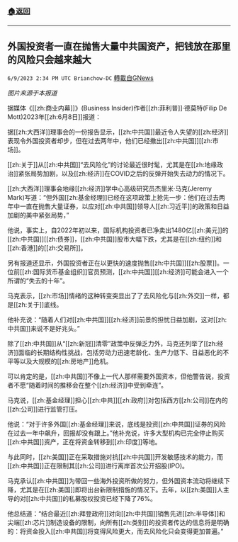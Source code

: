 ###  [:house:返回](README.md)
---


## 外国投资者一直在抛售大量中共国资产，把钱放在那里的风险只会越来越大
`6/9/2023 2:34 PM UTC Brianchow-DC` [轉載自GNews](https://gnews.org/articles/1371988)

*图片来源于本报道*

据媒体《[[zh:商业内幕]]》(Business Insider)作者[[zh:菲利普]]·德莫特(Filip De Mott)2023年[[zh:6月8日]]报道：

据[[zh:大西洋]]理事会的一份报告显示，[[zh:中共国]]最近令人失望的[[zh:经济]]表现令外国投资者却步，但在过去两年中，他们已经撤出[[zh:中共国]][[zh:市场]]。

[[zh:关于]]从[[zh:中共国]]“去风险化”的讨论最近很时髦，尤其是在[[zh:地缘政治]]紧张局势加剧，以及[[zh:经济]]在COVID之后的反弹开始失去动力的情况下。

[[zh:大西洋]]理事会地缘[[zh:经济]]学中心高级研究员杰里米·马克(Jeremy Mark)写道：“但外国[[zh:基金经理]]已经在这项政策上抢先一步：他们在过去两年中一直在抛售大量证券，以应对[[zh:中共国]]领导人[[zh:习近平]]的政策和日益加剧的美中紧张局势，”

他说，事实上，自2022年初以来，国际机构投资者已净卖出1480亿[[zh:美元]]的[[zh:中共国]][[zh:债券]]，[[zh:中共国]]股市大幅下跌，尤其是在[[zh:纽约]]和[[zh:香港]]的[[zh:交易所]]。

另有报道还显示，外国投资者正在以更快的速度抛售[[zh:中共国]][[zh:股票]]。一位前[[zh:国际货币基金组织]]官员预测，[[zh:中共国]][[zh:经济]]可能会进入一个所谓的“失去的十年”。

马克表示，[[zh:市场]]情绪的这种转变突显出了了去风险化与[[zh:外交]]一样，都是[[zh:关于]]底线。

他补充说：“随着人们对[[zh:中共国]][[zh:经济]]前景的担忧日益加剧，这对[[zh:中共国]]来说不是好兆头。”

除了[[zh:中共国]]从“[[zh:新冠]]清零”政策中反弹乏力外，马克还列举了[[zh:经济]]面临的长期结构性挑战，包括劳动力迅速老龄化、生产力低下、日益恶化的不平等以及大规模的[[zh:房地产]]危机。

可以肯定的是，[[zh:中共国]]不像上一代人那样需要外国资本，但他警告说，投资者不愿“随着时间的推移会在整个[[zh:经济]]中受到牵连”。

马克说，[[zh:基金经理]]担心[[zh:中共]][[zh:政府]]对包括西方[[zh:公司]]在内的[[zh:公司]]进行监管打压。

他说：“对于许多外国[[zh:基金经理]]来说，底线是投资[[zh:中共国]]证券的风险在过去一年中飙升，回报却没有跟上。”他补充说，许多大型机构已完全停止购买[[zh:中共国]]资产，正在将资金转移到[[zh:印度]]等地。

与此同时，[[zh:美国]]正在采取措施对抗[[zh:中共国]]开发敏感技术的能力，而[[zh:中共国]]正在限制其[[zh:公司]]进行离岸首次公开招股(IPO)。

马克承认[[zh:中共国]]为带回一些海外投资所做的努力，但外国资本流动将继续下降，尤其是在[[zh:美国]]即将出台新限制措施的情况下。去年，以[[zh:美国]]人主导的对[[zh:中共国]]的私募股权投资已经下降了76%。

他总结道：“结合最近[[zh:拜登政府]]对向[[zh:中共国]]销售先进[[zh:半导体]]和尖端[[zh:芯片]]制造设备的限制，向所有[[zh:类别]]的投资者传达的信息将是明确的：将资金投入[[zh:中共国]]将变得风险更大，而去风险化只会变得更加普遍。”
